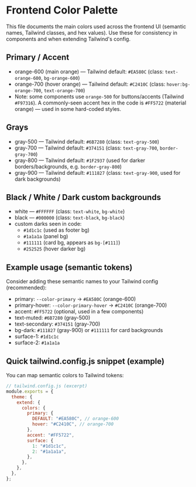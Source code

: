# Frontend Color Palette

This file documents the main colors used across the frontend UI (semantic names, Tailwind classes, and hex values). Use these for consistency in components and when extending Tailwind's config.

## Primary / Accent

- orange-600 (main orange) — Tailwind default: `#EA580C` (class: `text-orange-600`, `bg-orange-600`)
- orange-700 (hover orange) — Tailwind default: `#C2410C` (class: `hover:bg-orange-700`, `text-orange-700`)
- Note: some components use `orange-500` for buttons/accents (Tailwind `#F97316`). A commonly-seen accent hex in the code is `#FF5722` (material orange) — used in some hard-coded styles.

## Grays

- gray-500 — Tailwind default: `#6B7280` (class: `text-gray-500`)
- gray-700 — Tailwind default: `#374151` (class: `text-gray-700`, `border-gray-700`)
- gray-800 — Tailwind default: `#1F2937` (used for darker borders/backgrounds, e.g. `border-gray-800`)
- gray-900 — Tailwind default: `#111827` (class: `text-gray-900`, used for dark backgrounds)

## Black / White / Dark custom backgrounds

- white — `#FFFFFF` (class: `text-white`, `bg-white`)
- black — `#000000` (class: `text-black`, `bg-black`)
- custom darks seen in code:
  - `#1d1c1c` (used as footer bg)
  - `#1a1a1a` (panel bg)
  - `#111111` (card bg, appears as `bg-[#111]`)
  - `#252525` (hover darker bg)

## Example usage (semantic tokens)

Consider adding these semantic names to your Tailwind config (recommended):

- primary: `--color-primary` -> `#EA580C` (orange-600)
- primary-hover: `--color-primary-hover` -> `#C2410C` (orange-700)
- accent: `#FF5722` (optional, used in a few components)
- text-muted: `#6B7280` (gray-500)
- text-secondary: `#374151` (gray-700)
- bg-dark: `#111827` (gray-900) or `#111111` for card backgrounds
- surface-1: `#1d1c1c`
- surface-2: `#1a1a1a`

## Quick tailwind.config.js snippet (example)

You can map semantic colors to Tailwind tokens:

```js
// tailwind.config.js (excerpt)
module.exports = {
  theme: {
    extend: {
      colors: {
        primary: {
          DEFAULT: "#EA580C", // orange-600
          hover: "#C2410C", // orange-700
        },
        accent: "#FF5722",
        surface: {
          1: "#1d1c1c",
          2: "#1a1a1a",
        },
      },
    },
  },
};
```
